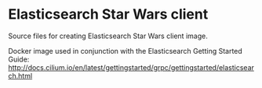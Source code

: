 # Elasticsearch Star Wars client

Source files for creating Elasticsearch Star Wars client image.

Docker image used in conjunction with the Elasticsearch Getting Started Guide: http://docs.cilium.io/en/latest/gettingstarted/grpc/gettingstarted/elasticsearch.html
